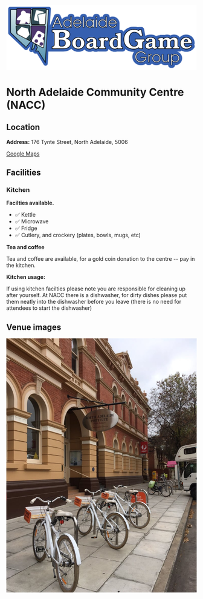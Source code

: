 ![ABGG Logo](/ABGG_Logo.png)

# North Adelaide Community Centre (NACC)

## Location
**Address:** 176 Tynte Street, North Adelaide, 5006 

[Google Maps](https://goo.gl/maps/BVxtV4zcFoB5tQgg6)

## Facilities

### Kitchen

**Facilties available.**

- ✅ Kettle
- ✅ Microwave
- ✅ Fridge
- ✅ Cutlery, and crockery (plates, bowls, mugs, etc)

**Tea and coffee**

Tea and coffee are available, for a gold coin donation to the centre -- pay in the kitchen.

**Kitchen usage:**

If using kitchen facilties please note you are responsible for cleaning up after yourself.
At NACC there is a dishwasher, for dirty dishes please put them neatly into the dishwasher before you leave (there is no need for attendees to start the dishwasher)

## Venue images

![North Adelaide Community Centre Image](/images/venue-nacc.jpg)
